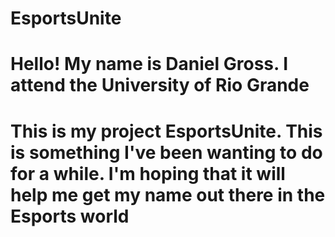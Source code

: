 # EsportsUnite

# Hello! My name is Daniel Gross. I attend the University of Rio Grande
# This is my project EsportsUnite. This is something I've been wanting to do for a while. I'm hoping that it will help me get my name out there in the Esports world
